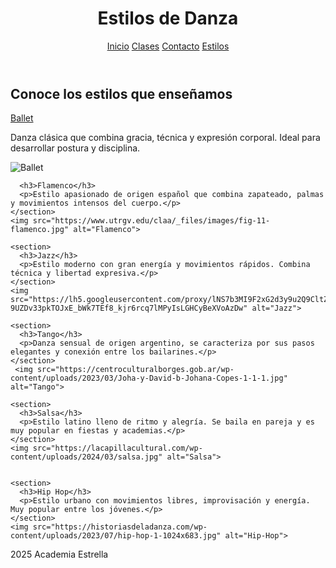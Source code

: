 <html lang="es">
<head>
  <meta charset="UTF-8">
  <title>Estilos de Danza</title>
  <link rel="stylesheet" href="css/estilos.css">
</head>
<body>
  <header>
    <h1>Estilos de Danza</h1>
    <nav>
      <a href="https://nevarez007.github.io/Danza/index.html">Inicio</a>
      <a href="https://nevarez007.github.io/clase/">Clases</a>
      <a href="https://nevarez007.github.io/contacto/">Contacto</a>
      <a href="https://nevarez007.github.io/Informaci-n/">Estilos</a>
    </nav>
  </header>

  <main>
    <h2>Conoce los estilos que enseñamos</h2>
    <section>
      <a href="https://nevarez007.github.io/Danza/index.html">Ballet</a>
      <p>Danza clásica que combina gracia, técnica y expresión corporal. Ideal para desarrollar postura y disciplina.</p>
    </section>
     <img src="https://www.factoryballet.com/modules/prestablog/views/img/grid-for-1-7/up-img/4.jpg" alt="Ballet">
    <section>
    
      <h3>Flamenco</h3>
      <p>Estilo apasionado de origen español que combina zapateado, palmas y movimientos intensos del cuerpo.</p>
    </section>
    <img src="https://www.utrgv.edu/claa/_files/images/fig-11-flamenco.jpg" alt="Flamenco">

    <section>
      <h3>Jazz</h3>
      <p>Estilo moderno con gran energía y movimientos rápidos. Combina técnica y libertad expresiva.</p>
    </section>
    <img src="https://lh5.googleusercontent.com/proxy/lNS7b3MI9F2xG2d3y9u2Q9CltZJ4OeRtv540BC75zNRUBQcefz8QB_Y_5m5Lq7d4qYHW5LFPpxn3K1SrO5h7oYxINOi9xBTX_bpqJ-9UZDv33pkTOJxE_bWk7TEf8_kjr6rcq7lMPyIsLGHCyBeXVoAzDw" alt="Jazz">

    <section>
      <h3>Tango</h3>
      <p>Danza sensual de origen argentino, se caracteriza por sus pasos elegantes y conexión entre los bailarines.</p>
    </section>
     <img src="https://centroculturalborges.gob.ar/wp-content/uploads/2023/03/Joha-y-David-b-Johana-Copes-1-1-1.jpg" alt="Tango">

    <section>
      <h3>Salsa</h3>
      <p>Estilo latino lleno de ritmo y alegría. Se baila en pareja y es muy popular en fiestas y academias.</p>
    </section>
    <img src="https://lacapillacultural.com/wp-content/uploads/2024/03/salsa.jpg" alt="Salsa">


    <section>
      <h3>Hip Hop</h3>
      <p>Estilo urbano con movimientos libres, improvisación y energía. Muy popular entre los jóvenes.</p>
    </section>
    <img src="https://historiasdeladanza.com/wp-content/uploads/2023/07/hip-hop-1-1024x683.jpg" alt="Hip-Hop">
  </main>

  <footer>
   2025 Academia Estrella
  </footer>
</body>
</html>
